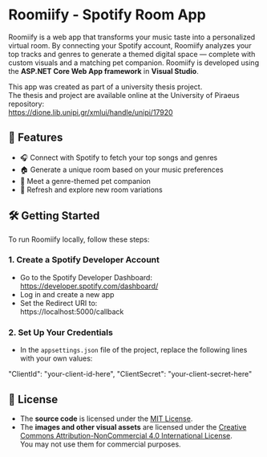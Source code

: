 # Roomiify - Spotify Room App

Roomiify is a web app that transforms your music taste into a personalized virtual room. 
By connecting your Spotify account, Roomiify analyzes your top tracks and genres to generate a themed digital space — complete with custom visuals and a matching pet companion.
Roomiify is developed using the **ASP.NET Core Web App framework** in **Visual Studio**.

This app was created as part of a university thesis project.  
The thesis and project are available online at the University of Piraeus repository:  
https://dione.lib.unipi.gr/xmlui/handle/unipi/17920

## 🚀 Features

- 🎧 Connect with Spotify to fetch your top songs and genres  
- 🏠 Generate a unique room based on your music preferences  
- 🐸 Meet a genre-themed pet companion  
- 🔁 Refresh and explore new room variations  

## 🛠️ Getting Started

To run Roomiify locally, follow these steps:

### 1. Create a Spotify Developer Account

- Go to the Spotify Developer Dashboard: https://developer.spotify.com/dashboard/  
- Log in and create a new app  
- Set the Redirect URI to:  
  https://localhost:5000/callback

### 2. Set Up Your Credentials

- In the `appsettings.json` file of the project, replace the following lines with your own values:

"ClientId": "your-client-id-here",
"ClientSecret": "your-client-secret-here"

## 📄 License

- The **source code** is licensed under the [MIT License](LICENSE).  
- The **images and other visual assets** are licensed under the [Creative Commons Attribution-NonCommercial 4.0 International License](ASSETS_LICENSE).  
  You may not use them for commercial purposes.
